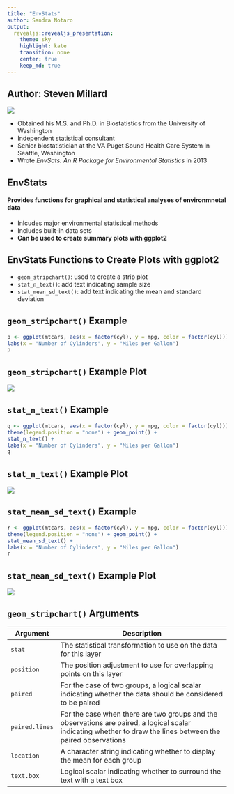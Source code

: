 ```yaml
---
title: "EnvStats"
author: Sandra Notaro
output: 
  revealjs::revealjs_presentation:
    theme: sky
    highlight: kate
    transition: none
    center: true
    keep_md: true
---
```


## Author: Steven Millard

![](Steven_Millard.jpg)

- Obtained his M.S. and Ph.D. in Biostatistics from the University of Washington
- Independent statistical consultant
- Senior biostatistician at the VA Puget Sound Health Care System in Seattle, Washington
- Wrote _EnvSats: An R Package for Environmental Statistics_ in 2013

## EnvStats

#### Provides functions for graphical and statistical analyses of environmnetal data
- Inlcudes major environmental statistical methods
- Includes built-in data sets
- __Can be used to create summary plots with ggplot2__

## EnvStats Functions to Create Plots with ggplot2
- `geom_stripchart()`: used to create a strip plot
- `stat_n_text()`: add text indicating sample size
- `stat_mean_sd_text()`: add text indicating the mean and standard deviation

## `geom_stripchart()` Example



```r
p <- ggplot(mtcars, aes(x = factor(cyl), y = mpg, color = factor(cyl))) + geom_stripchart() +
labs(x = "Number of Cylinders", y = "Miles per Gallon")
p
```

## `geom_stripchart()` Example Plot
![](SNResourcePresentation_files/figure-revealjs/stripchart-1.png)

## `stat_n_text()` Example



```r
q <- ggplot(mtcars, aes(x = factor(cyl), y = mpg, color = factor(cyl))) +
theme(legend.position = "none") + geom_point() +
stat_n_text() +
labs(x = "Number of Cylinders", y = "Miles per Gallon")
q
```

## `stat_n_text()` Example Plot
![](SNResourcePresentation_files/figure-revealjs/text-1.png)

## `stat_mean_sd_text()` Example



```r
r <- ggplot(mtcars, aes(x = factor(cyl), y = mpg, color = factor(cyl))) +
theme(legend.position = "none") + geom_point() +
stat_mean_sd_text() +
labs(x = "Number of Cylinders", y = "Miles per Gallon")
r
```

## `stat_mean_sd_text()` Example Plot
![](SNResourcePresentation_files/figure-revealjs/meansd-1.png)

## `geom_stripchart()` Arguments
|Argument          | Description
|------------------|-------------------------------------------------------
|`stat`            | The statistical transformation to use on the data for this layer
|`position`        | The position adjustment to use for overlapping points on this layer
|`paired`          | For the case of two groups, a logical scalar indicating whether the data should be considered to be paired
|`paired.lines`    | For the case when there are two groups and the observations are paired, a logical scalar indicating whether to draw the lines between the paired observations
|`location`        | A character string indicating whether to display the mean for each group
|`text.box`        | Logical scalar indicating whether to surround the text with a text box
